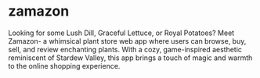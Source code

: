 # zamazon
Looking for some Lush Dill, Graceful Lettuce, or Royal Potatoes? Meet Zamazon- a whimsical plant store web app where users can browse, buy, sell, and review enchanting plants. With a cozy, game-inspired aesthetic reminiscent of Stardew Valley, this app brings a touch of magic and warmth to the online shopping experience.
